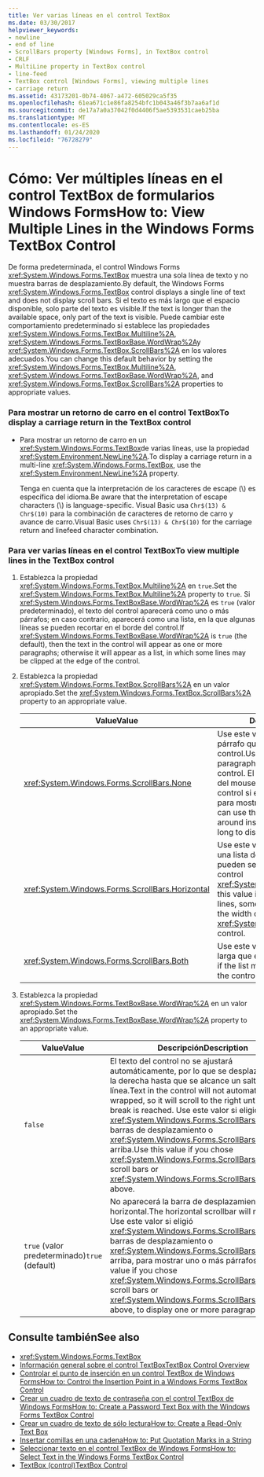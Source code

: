 ```yaml
---
title: Ver varias líneas en el control TextBox
ms.date: 03/30/2017
helpviewer_keywords:
- newline
- end of line
- ScrollBars property [Windows Forms], in TextBox control
- CRLF
- MultiLine property in TextBox control
- line-feed
- TextBox control [Windows Forms], viewing multiple lines
- carriage return
ms.assetid: 43173201-0b74-4067-a472-605029ca5f35
ms.openlocfilehash: 61ea671c1e86fa8254bfc1b043a46f3b7aa6af1d
ms.sourcegitcommit: de17a7a0a37042f0d4406f5ae5393531caeb25ba
ms.translationtype: MT
ms.contentlocale: es-ES
ms.lasthandoff: 01/24/2020
ms.locfileid: "76728279"
---
```

# <a name="how-to-view-multiple-lines-in-the-windows-forms-textbox-control"></a><span data-ttu-id="3e57b-102">Cómo: Ver múltiples líneas en el control TextBox de formularios Windows Forms</span><span class="sxs-lookup"><span data-stu-id="3e57b-102">How to: View Multiple Lines in the Windows Forms TextBox Control</span></span>
<span data-ttu-id="3e57b-103">De forma predeterminada, el control Windows Forms <xref:System.Windows.Forms.TextBox> muestra una sola línea de texto y no muestra barras de desplazamiento.</span><span class="sxs-lookup"><span data-stu-id="3e57b-103">By default, the Windows Forms <xref:System.Windows.Forms.TextBox> control displays a single line of text and does not display scroll bars.</span></span> <span data-ttu-id="3e57b-104">Si el texto es más largo que el espacio disponible, solo parte del texto es visible.</span><span class="sxs-lookup"><span data-stu-id="3e57b-104">If the text is longer than the available space, only part of the text is visible.</span></span> <span data-ttu-id="3e57b-105">Puede cambiar este comportamiento predeterminado si establece las propiedades <xref:System.Windows.Forms.TextBox.Multiline%2A>, <xref:System.Windows.Forms.TextBoxBase.WordWrap%2A>y <xref:System.Windows.Forms.TextBox.ScrollBars%2A> en los valores adecuados.</span><span class="sxs-lookup"><span data-stu-id="3e57b-105">You can change this default behavior by setting the <xref:System.Windows.Forms.TextBox.Multiline%2A>, <xref:System.Windows.Forms.TextBoxBase.WordWrap%2A>, and <xref:System.Windows.Forms.TextBox.ScrollBars%2A> properties to appropriate values.</span></span>  
  
### <a name="to-display-a-carriage-return-in-the-textbox-control"></a><span data-ttu-id="3e57b-106">Para mostrar un retorno de carro en el control TextBox</span><span class="sxs-lookup"><span data-stu-id="3e57b-106">To display a carriage return in the TextBox control</span></span>  
  
- <span data-ttu-id="3e57b-107">Para mostrar un retorno de carro en un <xref:System.Windows.Forms.TextBox>de varias líneas, use la propiedad <xref:System.Environment.NewLine%2A>.</span><span class="sxs-lookup"><span data-stu-id="3e57b-107">To display a carriage return in a multi-line <xref:System.Windows.Forms.TextBox>, use the <xref:System.Environment.NewLine%2A> property.</span></span>  
  
     <span data-ttu-id="3e57b-108">Tenga en cuenta que la interpretación de los caracteres de escape (\\) es específica del idioma.</span><span class="sxs-lookup"><span data-stu-id="3e57b-108">Be aware that the interpretation of escape characters (\\) is language-specific.</span></span> <span data-ttu-id="3e57b-109">Visual Basic usa `Chr$(13) & Chr$(10)` para la combinación de caracteres de retorno de carro y avance de carro.</span><span class="sxs-lookup"><span data-stu-id="3e57b-109">Visual Basic uses `Chr$(13) & Chr$(10)` for the carriage return and linefeed character combination.</span></span>  
  
### <a name="to-view-multiple-lines-in-the-textbox-control"></a><span data-ttu-id="3e57b-110">Para ver varias líneas en el control TextBox</span><span class="sxs-lookup"><span data-stu-id="3e57b-110">To view multiple lines in the TextBox control</span></span>  
  
1. <span data-ttu-id="3e57b-111">Establezca la propiedad <xref:System.Windows.Forms.TextBox.Multiline%2A> en `true`.</span><span class="sxs-lookup"><span data-stu-id="3e57b-111">Set the <xref:System.Windows.Forms.TextBox.Multiline%2A> property to `true`.</span></span> <span data-ttu-id="3e57b-112">Si <xref:System.Windows.Forms.TextBoxBase.WordWrap%2A> es `true` (valor predeterminado), el texto del control aparecerá como uno o más párrafos; en caso contrario, aparecerá como una lista, en la que algunas líneas se pueden recortar en el borde del control.</span><span class="sxs-lookup"><span data-stu-id="3e57b-112">If <xref:System.Windows.Forms.TextBoxBase.WordWrap%2A> is `true` (the default), then the text in the control will appear as one or more paragraphs; otherwise it will appear as a list, in which some lines may be clipped at the edge of the control.</span></span>  
  
2. <span data-ttu-id="3e57b-113">Establezca la propiedad <xref:System.Windows.Forms.TextBox.ScrollBars%2A> en un valor apropiado.</span><span class="sxs-lookup"><span data-stu-id="3e57b-113">Set the <xref:System.Windows.Forms.TextBox.ScrollBars%2A> property to an appropriate value.</span></span>  
  
    |<span data-ttu-id="3e57b-114">Value</span><span class="sxs-lookup"><span data-stu-id="3e57b-114">Value</span></span>|<span data-ttu-id="3e57b-115">Descripción</span><span class="sxs-lookup"><span data-stu-id="3e57b-115">Description</span></span>|  
    |-----------|-----------------|  
    |<xref:System.Windows.Forms.ScrollBars.None>|<span data-ttu-id="3e57b-116">Use este valor si el texto va a ser un párrafo que casi siempre se ajusta al control.</span><span class="sxs-lookup"><span data-stu-id="3e57b-116">Use this value if the text will be a paragraph that almost always fits the control.</span></span> <span data-ttu-id="3e57b-117">El usuario puede usar el puntero del mouse para desplazarse por el control si el texto es demasiado largo para mostrarlo todos a la vez.</span><span class="sxs-lookup"><span data-stu-id="3e57b-117">The user can use the mouse pointer to move around inside the control if the text is too long to display all at once.</span></span>|  
    |<xref:System.Windows.Forms.ScrollBars.Horizontal>|<span data-ttu-id="3e57b-118">Use este valor si desea que se muestre una lista de líneas, algunas de las cuales pueden ser mayores que el ancho del control <xref:System.Windows.Forms.TextBox>.</span><span class="sxs-lookup"><span data-stu-id="3e57b-118">Use this value if you want to display a list of lines, some of which may be longer than the width of the <xref:System.Windows.Forms.TextBox> control.</span></span>|  
    |<xref:System.Windows.Forms.ScrollBars.Both>|<span data-ttu-id="3e57b-119">Use este valor si la lista puede ser más larga que el alto del control.</span><span class="sxs-lookup"><span data-stu-id="3e57b-119">Use this value if the list may be longer than the height of the control.</span></span>|  
  
3. <span data-ttu-id="3e57b-120">Establezca la propiedad <xref:System.Windows.Forms.TextBoxBase.WordWrap%2A> en un valor apropiado.</span><span class="sxs-lookup"><span data-stu-id="3e57b-120">Set the <xref:System.Windows.Forms.TextBoxBase.WordWrap%2A> property to an appropriate value.</span></span>  
  
    |<span data-ttu-id="3e57b-121">Value</span><span class="sxs-lookup"><span data-stu-id="3e57b-121">Value</span></span>|<span data-ttu-id="3e57b-122">Descripción</span><span class="sxs-lookup"><span data-stu-id="3e57b-122">Description</span></span>|  
    |-----------|-----------------|  
    |`false`|<span data-ttu-id="3e57b-123">El texto del control no se ajustará automáticamente, por lo que se desplazará hacia la derecha hasta que se alcance un salto de línea.</span><span class="sxs-lookup"><span data-stu-id="3e57b-123">Text in the control will not automatically be wrapped, so it will scroll to the right until a line break is reached.</span></span> <span data-ttu-id="3e57b-124">Use este valor si eligió <xref:System.Windows.Forms.ScrollBars.Horizontal> barras de desplazamiento o <xref:System.Windows.Forms.ScrollBars.Both>, arriba.</span><span class="sxs-lookup"><span data-stu-id="3e57b-124">Use this value if you chose <xref:System.Windows.Forms.ScrollBars.Horizontal> scroll bars or <xref:System.Windows.Forms.ScrollBars.Both>, above.</span></span>|  
    |<span data-ttu-id="3e57b-125">`true` (valor predeterminado)</span><span class="sxs-lookup"><span data-stu-id="3e57b-125">`true` (default)</span></span>|<span data-ttu-id="3e57b-126">No aparecerá la barra de desplazamiento horizontal.</span><span class="sxs-lookup"><span data-stu-id="3e57b-126">The horizontal scrollbar will not appear.</span></span> <span data-ttu-id="3e57b-127">Use este valor si eligió <xref:System.Windows.Forms.ScrollBars.Vertical> barras de desplazamiento o <xref:System.Windows.Forms.ScrollBars.None>, arriba, para mostrar uno o más párrafos.</span><span class="sxs-lookup"><span data-stu-id="3e57b-127">Use this value if you chose <xref:System.Windows.Forms.ScrollBars.Vertical> scroll bars or <xref:System.Windows.Forms.ScrollBars.None>, above, to display one or more paragraphs.</span></span>|  
  
## <a name="see-also"></a><span data-ttu-id="3e57b-128">Consulte también</span><span class="sxs-lookup"><span data-stu-id="3e57b-128">See also</span></span>

- <xref:System.Windows.Forms.TextBox>
- [<span data-ttu-id="3e57b-129">Información general sobre el control TextBox</span><span class="sxs-lookup"><span data-stu-id="3e57b-129">TextBox Control Overview</span></span>](textbox-control-overview-windows-forms.md)
- [<span data-ttu-id="3e57b-130">Controlar el punto de inserción en un control TextBox de Windows Forms</span><span class="sxs-lookup"><span data-stu-id="3e57b-130">How to: Control the Insertion Point in a Windows Forms TextBox Control</span></span>](how-to-control-the-insertion-point-in-a-windows-forms-textbox-control.md)
- [<span data-ttu-id="3e57b-131">Crear un cuadro de texto de contraseña con el control TextBox de Windows Forms</span><span class="sxs-lookup"><span data-stu-id="3e57b-131">How to: Create a Password Text Box with the Windows Forms TextBox Control</span></span>](how-to-create-a-password-text-box-with-the-windows-forms-textbox-control.md)
- [<span data-ttu-id="3e57b-132">Crear un cuadro de texto de sólo lectura</span><span class="sxs-lookup"><span data-stu-id="3e57b-132">How to: Create a Read-Only Text Box</span></span>](how-to-create-a-read-only-text-box-windows-forms.md)
- [<span data-ttu-id="3e57b-133">Insertar comillas en una cadena</span><span class="sxs-lookup"><span data-stu-id="3e57b-133">How to: Put Quotation Marks in a String</span></span>](how-to-put-quotation-marks-in-a-string-windows-forms.md)
- [<span data-ttu-id="3e57b-134">Seleccionar texto en el control TextBox de Windows Forms</span><span class="sxs-lookup"><span data-stu-id="3e57b-134">How to: Select Text in the Windows Forms TextBox Control</span></span>](how-to-select-text-in-the-windows-forms-textbox-control.md)
- [<span data-ttu-id="3e57b-135">TextBox (control)</span><span class="sxs-lookup"><span data-stu-id="3e57b-135">TextBox Control</span></span>](textbox-control-windows-forms.md)
